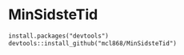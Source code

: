 # MinSidsteTid

```markdown
install.packages("devtools")
devtools::install_github("mcl868/MinSidsteTid")
```
